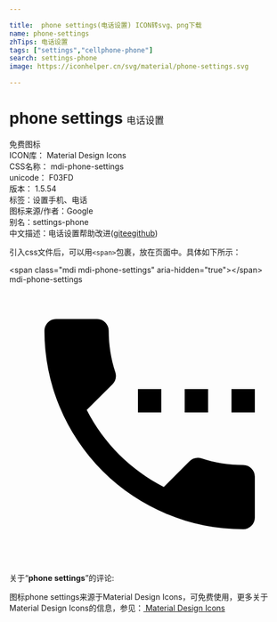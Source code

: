 ```yaml
---

title:  phone settings(电话设置) ICON转svg、png下载
name: phone-settings
zhTips: 电话设置
tags: ["settings","cellphone-phone"]
search: settings-phone
image: https://iconhelper.cn/svg/material/phone-settings.svg

---
```


# phone settings  <small style="font-size: 60%;font-weight: 100">电话设置</small>


<div class="detail-page">
<p>
<span><span class="badge-success badge">免费图标</span> </span>
<br/>
<span>
ICON库：
<span class="badge-secondary badge">Material Design Icons</span> 
</span>
<br/>
<span>
CSS名称：
<span class="badge-secondary badge">mdi-phone-settings</span> 
</span>
<br/>
<span>
unicode：
<span class="badge-secondary badge">F03FD</span> 
<copy-btn content='F03FD' btn-title=""></copy-btn>
<copy-btn :content='String.fromCodePoint(parseInt("F03FD", 16))' btn-title="复制U"></copy-btn>
</span>
<br/>
<span>
版本：
<span class="badge-secondary badge">1.5.54</span> 
</span><br/><span>标签：<span class="badge-light badge"><router-link to="/tags/settings.html">设置</router-link></span><span class="badge-light badge"><router-link to="/tags/cellphone-phone.html">手机、电话</router-link></span></span>
<br/>
<span>图标来源/作者：<span class="badge-light badge">Google</span></span> 
<br/>
<span>别名：<span class="badge-light badge">settings-phone</span></span><br/><span class="zh-detail">中文描述：<span class="badge-primary badge">电话设置</span><span class="help-link"><span>帮助改进</span>(<a href="https://gitee.com/liuwave/icon-helper/edit/master/json/material/phone-settings.json" target="_blank" rel="noopener noreferrer">gitee</a><a href="https://github.com/liuwave/icon-helper/edit/master/json/material/phone-settings.json" target="_blank" rel="noopener noreferrer">github</a></span>)</span><br/>
</p>
</div>
<div class="alert alert-dark">
  <i class="mdi mdi-phone-settings mdi-48px"></i>
  <i class="mdi mdi-phone-settings mdi-36px"></i>
  <i class="mdi mdi-phone-settings mdi-24px"></i>
  <i class="mdi mdi-phone-settings mdi-18px"></i>
</div>
<div>
  <p>引入css文件后，可以用<code>&lt;span&gt;</code>包裹，放在页面中。具体如下所示：    
  </p>
  <div class="alert alert-primary" style="font-size: 14px">
    &lt;span class="mdi mdi-phone-settings" aria-hidden="true"&gt;&lt;/span&gt;
    <copy-btn content='<span class="mdi mdi-phone-settings" aria-hidden="true"></span>'></copy-btn>
  </div>
  <div class="alert alert-secondary">
    <i class="mdi mdi-phone-settings"
    style="font-size: 24px"
    aria-hidden="true"></i> mdi-phone-settings
    <copy-btn content="mdi-phone-settings" btn-title="复制图标名称"></copy-btn>
  </div>
</div>
<div id="svg" class="svg-wrap">
<svg xmlns="http://www.w3.org/2000/svg" viewBox="0 0 24 24"><path d="M19,11H21V9H19M20,15.5C18.75,15.5 17.55,15.3 16.43,14.93C16.08,14.82 15.69,14.9 15.41,15.18L13.21,17.38C10.38,15.94 8.06,13.62 6.62,10.79L8.82,8.59C9.1,8.31 9.18,7.92 9.07,7.57C8.7,6.45 8.5,5.25 8.5,4A1,1 0 0,0 7.5,3H4A1,1 0 0,0 3,4A17,17 0 0,0 20,21A1,1 0 0,0 21,20V16.5A1,1 0 0,0 20,15.5M17,9H15V11H17M13,9H11V11H13V9Z" /></svg>
</div>
<detail full-name='mdi-phone-settings'></detail>
<div class="icon-detail__container">
<p>关于“<b>phone settings</b>”的评论:</p>
</div>
<Vssue title="关于“phone settings”的评论" />    
<div><p>图标phone settings来源于Material Design Icons，可免费使用，更多关于 Material Design Icons的信息，参见：<a target="_blank" href="https://iconhelper.cn/material.html"> Material Design Icons</a>
</p></div>
